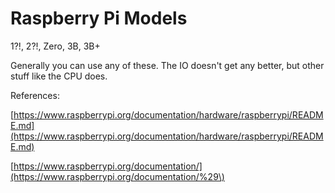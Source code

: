 # Raspberry Pi Models

1?!, 2?!, Zero, 3B, 3B+

Generally you can use any of these. The IO doesn't get any better, but other stuff like the CPU does.

References:

[https://www.raspberrypi.org/documentation/hardware/raspberrypi/README.md](https://www.raspberrypi.org/documentation/hardware/raspberrypi/README.md)

[https://www.raspberrypi.org/documentation/](https://www.raspberrypi.org/documentation/%29\)


